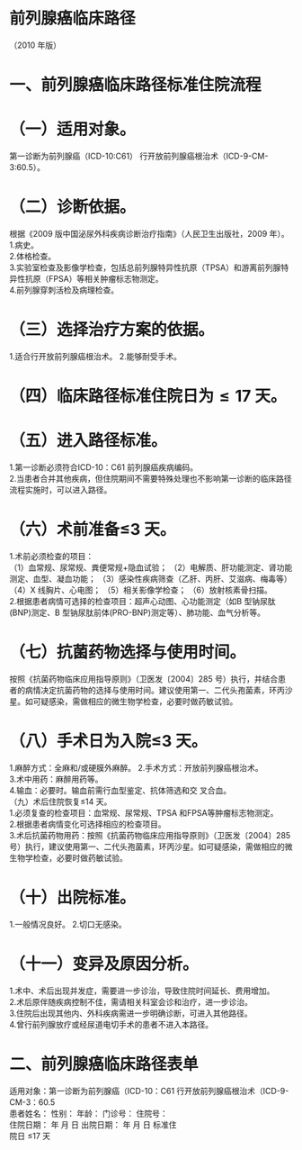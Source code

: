 # 前列腺癌临床路径  
（2010 年版）  
# 一、前列腺癌临床路径标准住院流程  
# （一）适用对象。  
第一诊断为前列腺癌（ICD-10:C61） 行开放前列腺癌根治术（ICD-9-CM-3:60.5）。  
# （二）诊断依据。  
根据《2009 版中国泌尿外科疾病诊断治疗指南》（人民卫生出版社，2009 年）。  
1.病史。  
2.体格检查。  
3.实验室检查及影像学检查，包括总前列腺特异性抗原（TPSA）和游离前列腺特异性抗原（FPSA）等相关肿瘤标志物测定。  
4.前列腺穿刺活检及病理检查。  
# （三）选择治疗方案的依据。  
1.适合行开放前列腺癌根治术。  2.能够耐受手术。  
# （四）临床路径标准住院日为${\leqslant}17$ 天。  
# （五）进入路径标准。  
1.第一诊断必须符合ICD-10：C61 前列腺癌疾病编码。  
2.当患者合并其他疾病，但住院期间不需要特殊处理也不影响第一诊断的临床路径流程实施时，可以进入路径。  
# （六）术前准备≤3 天。  
1.术前必须检查的项目：  
（1）血常规、尿常规、粪便常规$+$隐血试验； （2）电解质、肝功能测定、肾功能测定、血型、凝血功能； （3）感染性疾病筛查（乙肝、丙肝、艾滋病、梅毒等）（4）X 线胸片、心电图； （5）相关影像学检查； （6）放射核素骨扫描。  
2.根据患者病情可选择的检查项目：超声心动图、心功能测定（如B 型钠尿肽(BNP)测定、B 型钠尿肽前体(PRO-BNP)测定等）、肺功能、血气分析等。  
# （七）抗菌药物选择与使用时间。  
按照《抗菌药物临床应用指导原则》（卫医发〔2004〕285 号）执行，并结合患者的病情决定抗菌药物的选择与使用时间。建议使用第一、二代头孢菌素，环丙沙星。如可疑感染，需做相应的微生物学检查，必要时做药敏试验。  
# （八）手术日为入院≤3 天。  
1.麻醉方式：全麻和/或硬膜外麻醉。 2.手术方式：开放前列腺癌根治术。  
3.术中用药：麻醉用药等。  
4.输血：必要时。输血前需行血型鉴定、抗体筛选和交 叉合血。  
（九）术后住院恢复≤14 天。  
1.必须复查的检查项目：血常规、尿常规、TPSA 和FPSA等肿瘤标志物测定。  
2.根据患者病情变化可选择相应的检查项目。  
3.术后抗菌药物用药：按照《抗菌药物临床应用指导原则》（卫医发〔2004〕285 号）执行，建议使用第一、二代头孢菌素，环丙沙星。如可疑感染，需做相应的微生物学检查，必要时做药敏试验。  
# （十）出院标准。  
1.一般情况良好。 2.切口无感染。  
# （十一）变异及原因分析。  
1.术中、术后出现并发症，需要进一步诊治，导致住院时间延长、费用增加。  
2.术后原伴随疾病控制不佳，需请相关科室会诊和治疗，进一步诊治。  
3.住院后出现其他内、外科疾病需进一步明确诊断，可进入其他路径。  
4.曾行前列腺放疗或经尿道电切手术的患者不进入本路径。  
# 二、前列腺癌临床路径表单  
适用对象：第一诊断为前列腺癌（ICD-10：C61 行开放前列腺癌根治术（ICD-9-CM-3：60.5  
患者姓名：               性别：    年龄：      门诊号：        住院号：  
住院日期：    年  月  日     出院日期：    年   月   日   标准住  
院日 ≤17 天  
